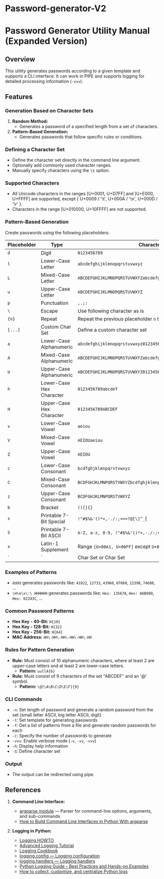 # Password-generator-V2

# Password Generator Utility Manual (Expanded Version)

## Overview
This utility generates passwords according to a given template and supports a CLI interface. It can work in PIPE and supports logging for detailed processing information (`-vvv`).

## Features

### Generation Based on Character Sets
1. **Random Method:** 
   - Generates a password of a specified length from a set of characters.
2. **Pattern-Based Generation:** 
   - Generates passwords that follow specific rules or conditions.

### Defining a Character Set
- Define the character set directly in the command line argument.
- Optionally add commonly used character ranges.
- Manually specify characters using the `\S` option.

### Supported Characters
- All Unicode characters in the ranges [U+0001, U+D7FF] and [U+E000, U+FFFF] are supported, except { U+0009 / '\t', U+000A / '\n', U+000D / '\r' }.
- Characters in the range [U+010000, U+10FFFF] are not supported.

### Pattern-Based Generation
Create passwords using the following placeholders:

| Placeholder | Type                      | Character Set                                                      |
|-------------|---------------------------|--------------------------------------------------------------------|
| `d`         | Digit                     | `0123456789`                                                       |
| `l`         | Lower-Case Letter         | `abcdefghijklmnopqrstuvwxyz`                                       |
| `L`         | Mixed-Case Letter         | `ABCDEFGHIJKLMNOPQRSTUVWXYZabcdefghijklmnopqrstuvwxyz`              |
| `u`         | Upper-Case Letter         | `ABCDEFGHIJKLMNOPQRSTUVWXYZ`                                        |
| `p`         | Punctuation               | `,.;:`                                                             |
| `\`         | Escape                    | Use following character as is                                      |
| `{n}`       | Repeat                    | Repeat the previous placeholder `n` times                          |
| `[...]`     | Custom Char Set           | Define a custom character set                                      |
| `a`         | Lower-Case Alphanumeric   | `abcdefghijklmnopqrstuvwxyz0123456789`                             |
| `A`         | Mixed-Case Alphanumeric   | `ABCDEFGHIJKLMNOPQRSTUVWXYZabcdefghijklmnopqrstuvwxyz0123456789`    |
| `U`         | Upper-Case Alphanumeric   | `ABCDEFGHIJKLMNOPQRSTUVWXYZ0123456789`                             |
| `h`         | Lower-Case Hex Character  | `0123456789abcdef`                                                 |
| `H`         | Upper-Case Hex Character  | `0123456789ABCDEF`                                                 |
| `v`         | Lower-Case Vowel          | `aeiou`                                                            |
| `V`         | Mixed-Case Vowel          | `AEIOUaeiou`                                                       |
| `Z`         | Upper-Case Vowel          | `AEIOU`                                                            |
| `c`         | Lower-Case Consonant      | `bcdfghjklmnpqrstvwxyz`                                            |
| `C`         | Mixed-Case Consonant      | `BCDFGHJKLMNPQRSTVWXYZbcdfghjklmnpqrstvwxyz`                       |
| `z`         | Upper-Case Consonant      | `BCDFGHJKLMNPQRSTVWXYZ`                                            |
| `b`         | Bracket                   | `()[]{}`                                                           |
| `s`         | Printable 7-Bit Special   | `!"#$%&'()*+,-./:;<=>?@[\]^_`{|}~`                                 |
| `S`         | Printable 7-Bit ASCII     | `A-Z, a-z, 0-9, !"#$%&'()*+,-./:;<=>?@[\]^_`{|}~`                  |
| `x`         | Latin-1 Supplement        | Range `[U+00A1, U+00FF]` except `U+00AD`                           |
| `|`         | Char Set or Char Set      | Allows randomly picking from two sets of characters for generation |

### Examples of Patterns
- `dddd` generates passwords like: `41922`, `12733`, `43960`, `07660`, `12390`, `74680`, ...
- `\H\e\x\:\ HHHHHH` generates passwords like: `Hex: 13567A`, `Hex: A6B99D`, `Hex: 02243C`, ...

### Common Password Patterns
- **Hex Key - 40-Bit:** `H{10}`
- **Hex Key - 128-Bit:** `H{32}`
- **Hex Key - 256-Bit:** `H{64}`
- **MAC Address:** `HH\-HH\-HH\-HH\-HH\-HH`

### Rules for Pattern Generation
- **Rule:** Must consist of 10 alphanumeric characters, where at least 2 are upper-case letters and at least 2 are lower-case letters.
  - **Pattern:** `uullA{6}`
- **Rule:** Must consist of 9 characters of the set "ABCDEF" and an '@' symbol.
  - **Pattern:** `\@[\A\B\C\D\E\F]{9}`

### CLI Commands
- `-n`: Set length of password and generate a random password from the set {small letter ASCII, big letter ASCII, digit}
- `-t`: Set template for generating passwords
- `-f`: Get a list of patterns from a file and generate random passwords for each
- `-c`: Specify the number of passwords to generate
- `-vvv`: Enable verbose mode (`-v`, `-vv`, `-vvv`)
- `-h`: Display help information
- `-S`: Define character set

### Output
- The output can be redirected using pipe.

## References

1. **Command Line Interface:**
   - [argparse module](https://docs.python.org/3/library/argparse.html) — Parser for command-line options, arguments, and sub-commands
   - [How to Build Command Line Interfaces in Python With argparse](https://realpython.com/command-line-interfaces-python-argparse/#setting-the-action-to-be-taken-for-an1-argument)

2. **Logging in Python:**
   - [Logging HOWTO](https://docs.python.org/3/howto/logging.html)
   - [Advanced Logging Tutorial](https://docs.python.org/3/howto/logging.html#logging-advanced-tutorial)
   - [Logging Cookbook](https://docs.python.org/3/howto/logging-cookbook.html)
   - [logging.config — Logging configuration](https://docs.python.org/3/library/logging.config.html)
   - [logging.handlers — Logging handlers](https://docs.python.org/3/library/logging.handlers.html)
   - [Python Logging Guide – Best Practices and Hands-on Examples](https://coralogix.com/log-analytics-blog/python-logging-best-practices-tips)
   - [How to collect, customize, and centralize Python logs](https://www.datadoghq.com/blog/python-logging-best-practices/)
